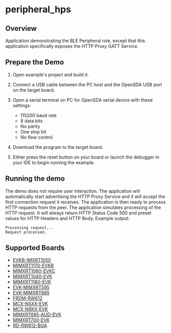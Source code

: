 # peripheral_hps

## Overview
Application demonstrating the BLE Peripheral role, except that this application specifically exposes the HTTP Proxy GATT Service.

## Prepare the Demo

1.  Open example's project and build it.

2.  Connect a USB cable between the PC host and the OpenSDA USB port on the target board.

3.  Open a serial terminal on PC for OpenSDA serial device with these settings:
    - 115200 baud rate
    - 8 data bits
    - No parity
    - One stop bit
    - No flow control

4.  Download the program to the target board.

5.  Either press the reset button on your board or launch the debugger in your IDE to begin running the example.

## Running the demo
The demo does not require user interaction. The application will automatically start advertising the HTTP Proxy Service and it will accept the first connection request it receives. The application is then ready to process HTTP requests from the peer. The application simulates processing of the HTTP request. It will always return HTTP Status Code 500 and preset values for HTTP Headers and HTTP Body. Example output:
~~~~~~~~~~~~~~~~~~~~~~~~~~~~~~~~~~~
Processing request...
Request processed.
~~~~~~~~~~~~~~~~~~~~~~~~~~~~~~~~~~~

## Supported Boards
- [EVKB-IMXRT1050](../../_boards/evkbimxrt1050/edgefast_bluetooth_examples/peripheral_hps/example_board_readme.md)
- [MIMXRT1170-EVKB](../../_boards/evkbmimxrt1170/edgefast_bluetooth_examples/peripheral_hps/example_board_readme.md)
- [MIMXRT1060-EVKC](../../_boards/evkcmimxrt1060/edgefast_bluetooth_examples/peripheral_hps/example_board_readme.md)
- [MIMXRT1040-EVK](../../_boards/evkmimxrt1040/edgefast_bluetooth_examples/peripheral_hps/example_board_readme.md)
- [MIMXRT1180-EVK](../../_boards/evkmimxrt1180/edgefast_bluetooth_examples/peripheral_hps/example_board_readme.md)
- [EVK-MIMXRT595](../../_boards/evkmimxrt595/edgefast_bluetooth_examples/peripheral_hps/example_board_readme.md)
- [EVK-MIMXRT685](../../_boards/evkmimxrt685/edgefast_bluetooth_examples/peripheral_hps/example_board_readme.md)
- [FRDM-RW612](../../_boards/frdmrw612/edgefast_bluetooth_examples/peripheral_hps/example_board_readme.md)
- [MCX-N5XX-EVK](../../_boards/mcxn5xxevk/edgefast_bluetooth_examples/peripheral_hps/example_board_readme.md)
- [MCX-N9XX-EVK](../../_boards/mcxn9xxevk/edgefast_bluetooth_examples/peripheral_hps/example_board_readme.md)
- [MIMXRT685-AUD-EVK](../../_boards/mimxrt685audevk/edgefast_bluetooth_examples/peripheral_hps/example_board_readme.md)
- [MIMXRT700-EVK](../../_boards/mimxrt700evk/edgefast_bluetooth_examples/peripheral_hps/example_board_readme.md)
- [RD-RW612-BGA](../../_boards/rdrw612bga/edgefast_bluetooth_examples/peripheral_hps/example_board_readme.md)
